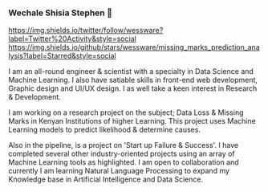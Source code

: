 ### Wechale Shisia Stephen 👋



https://img.shields.io/twitter/follow/wessware?label=Twitter%20Activity&style=social
https://img.shields.io/github/stars/wessware/missing_marks_prediction_analysis?label=Starred&style=social

I am an all-round engineer & scientist with a specialty in Data Science and Machine Learning. I also have satiable skills in front-end web development, Graphic design and UI/UX design. I as well take a keen interest in Research & Development.

I am working on a research project on the subject; Data Loss & Missing Marks in Kenyan Institutions of higher Learning. This project uses Machine Learning models to predict likelihood & determine causes. 

Also in the pipeline, is a project on 'Start up Failure & Success'. I have completed several other industry-oriented projects using an array of Machine Learning tools as highlighted. I am open to collaboration and currently I am learning Natural Language Processing to expand my Knowledge base in Artificial Intelligence and Data Science. 


